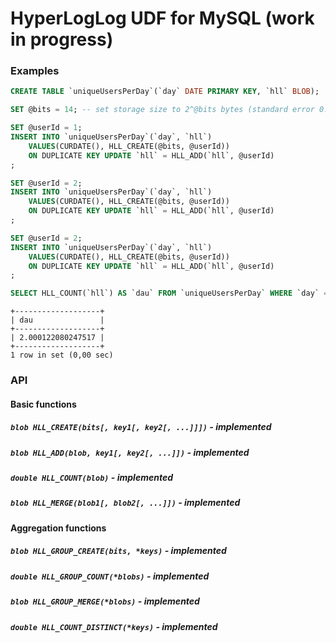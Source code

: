 # HyperLogLog UDF for MySQL (work in progress)

### Examples

```sql
CREATE TABLE `uniqueUsersPerDay`(`day` DATE PRIMARY KEY, `hll` BLOB);
```
```sql
SET @bits = 14; -- set storage size to 2^@bits bytes (standard error 0.81%)

SET @userId = 1;
INSERT INTO `uniqueUsersPerDay`(`day`, `hll`)
	VALUES(CURDATE(), HLL_CREATE(@bits, @userId))
	ON DUPLICATE KEY UPDATE `hll` = HLL_ADD(`hll`, @userId)
;

SET @userId = 2;
INSERT INTO `uniqueUsersPerDay`(`day`, `hll`)
	VALUES(CURDATE(), HLL_CREATE(@bits, @userId))
	ON DUPLICATE KEY UPDATE `hll` = HLL_ADD(`hll`, @userId)
;

SET @userId = 2;
INSERT INTO `uniqueUsersPerDay`(`day`, `hll`)
	VALUES(CURDATE(), HLL_CREATE(@bits, @userId))
	ON DUPLICATE KEY UPDATE `hll` = HLL_ADD(`hll`, @userId)
;
```
```sql
SELECT HLL_COUNT(`hll`) AS `dau` FROM `uniqueUsersPerDay` WHERE `day` = CURDATE();
```
```
+-------------------+
| dau               |
+-------------------+
| 2.000122080247517 |
+-------------------+
1 row in set (0,00 sec)
```

### API

#### Basic functions

##### `blob HLL_CREATE(bits[, key1[, key2[, ...]]])` - implemented
##### `blob HLL_ADD(blob, key1[, key2[, ...]])` - implemented
##### `double HLL_COUNT(blob)` - implemented
##### `blob HLL_MERGE(blob1[, blob2[, ...]])` - implemented

#### Aggregation functions

##### `blob HLL_GROUP_CREATE(bits, *keys)` - implemented
##### `double HLL_GROUP_COUNT(*blobs)` - implemented
##### `blob HLL_GROUP_MERGE(*blobs)` - implemented
##### `double HLL_COUNT_DISTINCT(*keys)` - implemented

